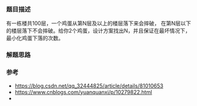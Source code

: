 ### 题目描述

有一栋楼共100层，一个鸡蛋从第N层及以上的楼层落下来会摔破， 在第N层以下的楼层落下不会摔破。给你2个鸡蛋，设计方案找出N，并且保证在最坏情况下， 最小化鸡蛋下落的次数。

### 解题思路



### 参考

- https://blog.csdn.net/qq_32444825/article/details/81010653
- https://www.cnblogs.com/yuanquanxi/p/10279822.html
- 




